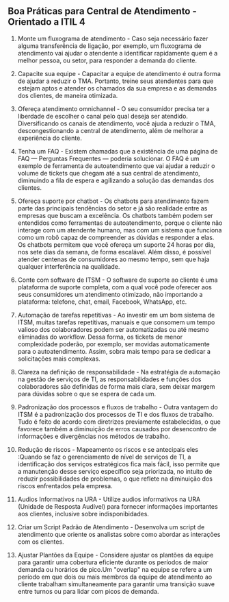 ## Boa Práticas para Central de Atendimento - Orientado a ITIL 4

1. Monte um fluxograma de atendimento - Caso seja necessário fazer alguma transferência de ligação, por exemplo, um fluxograma de atendimento vai ajudar o atendente a identificar rapidamente quem é a melhor pessoa, ou setor, para responder a demanda do cliente.

2. Capacite sua equipe - Capacitar a equipe de atendimento é outra forma de ajudar a reduzir o TMA. Portanto, treine seus atendentes para que estejam aptos e atender os chamados da sua empresa e as demandas dos clientes, de maneira otimizada.

3. Ofereça atendimento omnichannel - O seu consumidor precisa ter a liberdade de escolher o canal pelo qual deseja ser atendido. Diversificando os canais de atendimento, você ajuda a reduzir o TMA, descongestionando a central de atendimento, além de melhorar a experiência do cliente.

4. Tenha um FAQ - Existem chamadas que a existência de uma página de FAQ — Perguntas Frequentes — poderia solucionar. O FAQ é um exemplo de ferramenta de autoatendimento que vai ajudar a reduzir o volume de tickets que chegam até a sua central de atendimento, diminuindo a fila de espera e agilizando a solução das demandas dos clientes.

5. Ofereça suporte por chatbot - Os chatbots para atendimento fazem parte das principais tendências do setor e já são realidade entre as empresas que buscam a excelência. Os chatbots também podem ser entendidos como ferramentas de autoatendimento, porque o cliente não interage com um atendente humano, mas com um sistema que funciona como um robô capaz de compreender as dúvidas e responder a elas. Os chatbots permitem que você ofereça um suporte 24 horas por dia, nos sete dias da semana, de forma escalável. Além disso, é possível atender centenas de consumidores ao mesmo tempo, sem que haja qualquer interferência na qualidade.

6. Conte com software de ITSM - O software de suporte ao cliente é uma plataforma de suporte completa, com a qual você pode oferecer aos seus consumidores um atendimento otimizado, não importando a plataforma: telefone, chat, email, Facebook, WhatsApp, etc.

7. Automação de tarefas repetitivas - Ao investir em um bom sistema de ITSM, muitas tarefas repetitivas, manuais e que consomem um tempo valioso dos colaboradores podem ser automatizadas ou até mesmo eliminadas do workflow. Dessa forma, os tickets de menor complexidade poderão, por exemplo, ser movidas automaticamente para o autoatendimento. Assim, sobra mais tempo para se dedicar a solicitações mais complexas.

8. Clareza na definição de responsabilidade - Na estratégia de automação na gestão de serviços de TI, as responsabilidades e funções dos colaboradores são definidas de forma mais clara, sem deixar margem para dúvidas sobre o que se espera de cada um.

9. Padronização dos processos e fluxos de trabalho - Outra vantagem do ITSM é a padronização dos processos de TI e dos fluxos de trabalho. Tudo é feito de acordo com diretrizes previamente estabelecidas, o que favorece também a diminuição de erros causados por desencontro de informações e divergências nos métodos de trabalho.

10. Redução de riscos - Mapeamento os riscos e se antecipais eles :Quando se faz o gerenciamento de nível de serviços de TI, a identificação dos serviços estratégicos fica mais fácil, isso permite que a manutenção desse serviço específico seja priorizada, no intuito de reduzir possibilidades de problemas, o que reflete na diminuição dos riscos enfrentados pela empresa.

11. Audios Informativos na URA - Utilize audios informativos na URA (Unidade de Resposta Audível) para fornecer informações importantes aos clientes, inclusive sobre indisponibidades.

12. Criar um Script Padrão de Atendimento - Desenvolva um script de atendimento que oriente os analistas sobre como abordar as interações com os clientes.

13. Ajustar Plantões da Equipe - Considere ajustar os plantões da equipe para garantir uma cobertura eficiente durante os períodos de maior demanda ou horários de pico.Um "overlap" na equipe se refere a um período em que dois ou mais membros da equipe de atendimento ao cliente trabalham simultaneamente para garantir uma transição suave entre turnos ou para lidar com picos de demanda.